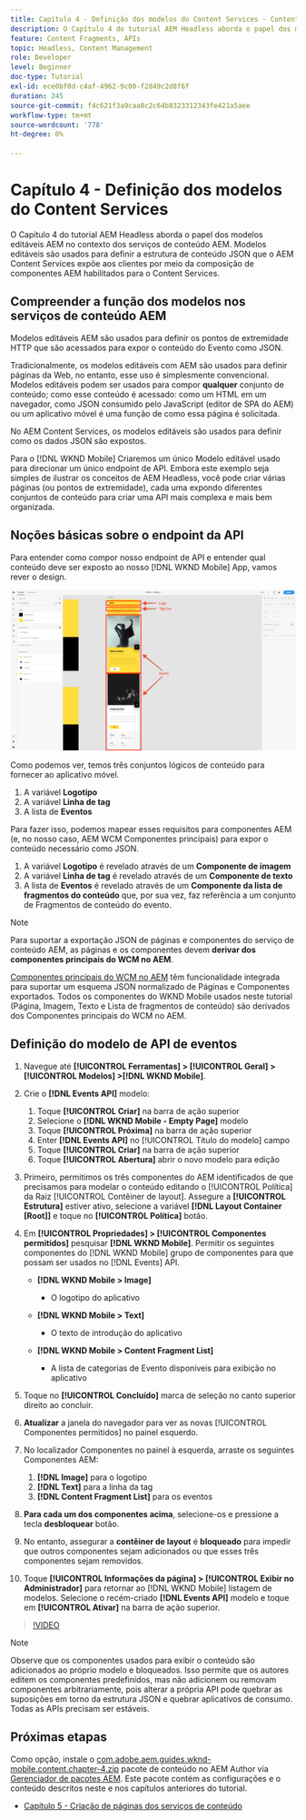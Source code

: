 ```yaml
---
title: Capítulo 4 - Definição dos modelos do Content Services - Content Services
description: O Capítulo 4 do tutorial AEM Headless aborda o papel dos modelos editáveis AEM no contexto dos serviços de conteúdo AEM. Os modelos editáveis são usados para definir a estrutura de conteúdo JSON que os Serviços de conteúdo AEM expõem.
feature: Content Fragments, APIs
topic: Headless, Content Management
role: Developer
level: Beginner
doc-type: Tutorial
exl-id: ece0bf0d-c4af-4962-9c00-f2849c2d8f6f
duration: 245
source-git-commit: f4c621f3a9caa8c2c64b8323312343fe421a5aee
workflow-type: tm+mt
source-wordcount: '778'
ht-degree: 0%

---
```


# Capítulo 4 - Definição dos modelos do Content Services

O Capítulo 4 do tutorial AEM Headless aborda o papel dos modelos editáveis AEM no contexto dos serviços de conteúdo AEM. Modelos editáveis são usados para definir a estrutura de conteúdo JSON que o AEM Content Services expõe aos clientes por meio da composição de componentes AEM habilitados para o Content Services.

## Compreender a função dos modelos nos serviços de conteúdo AEM

Modelos editáveis AEM são usados para definir os pontos de extremidade HTTP que são acessados para expor o conteúdo do Evento como JSON.

Tradicionalmente, os modelos editáveis com AEM são usados para definir páginas da Web, no entanto, esse uso é simplesmente convencional. Modelos editáveis podem ser usados para compor **qualquer** conjunto de conteúdo; como esse conteúdo é acessado: como um HTML em um navegador, como JSON consumido pelo JavaScript (editor de SPA do AEM) ou um aplicativo móvel é uma função de como essa página é solicitada.

No AEM Content Services, os modelos editáveis são usados para definir como os dados JSON são expostos.

Para o [!DNL WKND Mobile] Criaremos um único Modelo editável usado para direcionar um único endpoint de API. Embora este exemplo seja simples de ilustrar os conceitos de AEM Headless, você pode criar várias páginas (ou pontos de extremidade), cada uma expondo diferentes conjuntos de conteúdo para criar uma API mais complexa e mais bem organizada.

## Noções básicas sobre o endpoint da API

Para entender como compor nosso endpoint de API e entender qual conteúdo deve ser exposto ao nosso [!DNL WKND Mobile] App, vamos rever o design.

![Decomposição de página da API de eventos](./assets/chapter-4/design-to-component-mapping.png)

Como podemos ver, temos três conjuntos lógicos de conteúdo para fornecer ao aplicativo móvel.

1. A variável **Logotipo**
2. A variável **Linha de tag**
3. A lista de **Eventos**

Para fazer isso, podemos mapear esses requisitos para componentes AEM (e, no nosso caso, AEM WCM Componentes principais) para expor o conteúdo necessário como JSON.

1. A variável **Logotipo** é revelado através de um **Componente de imagem**
2. A variável **Linha de tag** é revelado através de um **Componente de texto**
3. A lista de **Eventos** é revelado através de um **Componente da lista de fragmentos do conteúdo** que, por sua vez, faz referência a um conjunto de Fragmentos de conteúdo do evento.

>[!NOTE]
>
>Para suportar a exportação JSON de páginas e componentes do serviço de conteúdo AEM, as páginas e os componentes devem **derivar dos componentes principais do WCM no AEM**.
>
>[Componentes principais do WCM no AEM](https://github.com/Adobe-Marketing-Cloud/aem-core-wcm-components) têm funcionalidade integrada para suportar um esquema JSON normalizado de Páginas e Componentes exportados. Todos os componentes do WKND Mobile usados neste tutorial (Página, Imagem, Texto e Lista de fragmentos de conteúdo) são derivados dos Componentes principais do WCM no AEM.

## Definição do modelo de API de eventos

1. Navegue até **[!UICONTROL Ferramentas] > [!UICONTROL Geral] > [!UICONTROL Modelos] >[!DNL WKND Mobile]**.

1. Crie o **[!DNL Events API]** modelo:

   1. Toque **[!UICONTROL Criar]** na barra de ação superior
   1. Selecione o **[!DNL WKND Mobile - Empty Page]** modelo
   1. Toque **[!UICONTROL Próxima]** na barra de ação superior
   1. Enter **[!DNL Events API]** no [!UICONTROL Título do modelo] campo
   1. Toque **[!UICONTROL Criar]** na barra de ação superior
   1. Toque **[!UICONTROL Abertura]** abrir o novo modelo para edição

1. Primeiro, permitimos os três componentes do AEM identificados de que precisamos para modelar o conteúdo editando o [!UICONTROL Política] da Raiz [!UICONTROL Contêiner de layout]. Assegure a **[!UICONTROL Estrutura]** estiver ativo, selecione a variável **[!DNL Layout Container \[Root\]]** e toque no **[!UICONTROL Política]** botão.
1. Em **[!UICONTROL Propriedades] > [!UICONTROL Componentes permitidos]** pesquisar **[!DNL WKND Mobile]**. Permitir os seguintes componentes do [!DNL WKND Mobile] grupo de componentes para que possam ser usados no [!DNL Events] API.

   * **[!DNL WKND Mobile > Image]**

      * O logotipo do aplicativo

   * **[!DNL WKND Mobile > Text]**

      * O texto de introdução do aplicativo

   * **[!DNL WKND Mobile > Content Fragment List]**

      * A lista de categorias de Evento disponíveis para exibição no aplicativo

1. Toque no **[!UICONTROL Concluído]** marca de seleção no canto superior direito ao concluir.
1. **Atualizar** a janela do navegador para ver as novas [!UICONTROL Componentes permitidos] no painel esquerdo.
1. No localizador Componentes no painel à esquerda, arraste os seguintes Componentes AEM:
   1. **[!DNL Image]** para o logotipo
   2. **[!DNL Text]** para a linha da tag
   3. **[!DNL Content Fragment List]** para os eventos
1. **Para cada um dos componentes acima**, selecione-os e pressione a tecla **desbloquear** botão.
1. No entanto, assegurar a **contêiner de layout** é **bloqueado** para impedir que outros componentes sejam adicionados ou que esses três componentes sejam removidos.
1. Toque **[!UICONTROL Informações da página] > [!UICONTROL Exibir no Administrador]** para retornar ao [!DNL WKND Mobile] listagem de modelos. Selecione o recém-criado **[!DNL Events API]** modelo e toque em **[!UICONTROL Ativar]** na barra de ação superior.

>[!VIDEO](https://video.tv.adobe.com/v/28342?quality=12&learn=on)

>[!NOTE]
>
> Observe que os componentes usados para exibir o conteúdo são adicionados ao próprio modelo e bloqueados. Isso permite que os autores editem os componentes predefinidos, mas não adicionem ou removam componentes arbitrariamente, pois alterar a própria API pode quebrar as suposições em torno da estrutura JSON e quebrar aplicativos de consumo. Todas as APIs precisam ser estáveis.

## Próximas etapas

Como opção, instale o [com.adobe.aem.guides.wknd-mobile.content.chapter-4.zip](https://github.com/adobe/aem-guides-wknd-mobile/releases/latest) pacote de conteúdo no AEM Author via [Gerenciador de pacotes AEM](http://localhost:4502/crx/packmgr/index.jsp). Este pacote contém as configurações e o conteúdo descritos neste e nos capítulos anteriores do tutorial.

* [Capítulo 5 - Criação de páginas dos serviços de conteúdo](./chapter-5.md)
